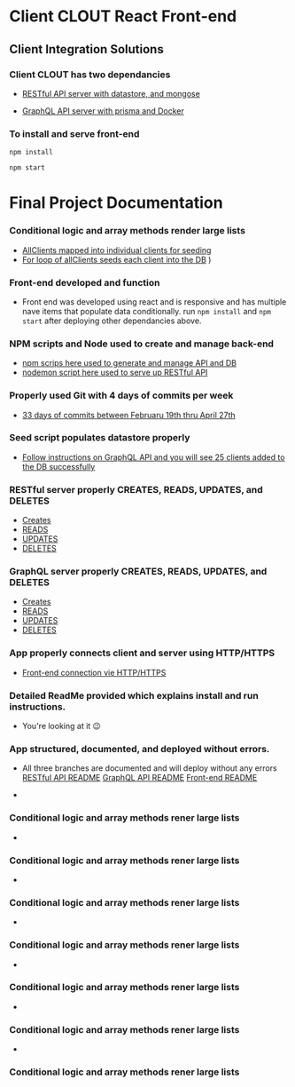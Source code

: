 # Client CLOUT React Front-end

## Client Integration Solutions

### Client CLOUT has two dependancies

- [RESTful API server with datastore, and mongose](https://github.com/krymarie/Final-FullStack-API)

- [GraphQL API server with prisma and Docker](https://github.com/krymarie/GraphQL-API-Node-Server)

### To install and serve front-end

```
npm install
```

```
npm start
```

# Final Project Documentation

### Conditional logic and array methods render large lists

- [AllClients mapped into individual clients for seeding](https://github.com/krymarie/GraphQL-API-Node-Server/blob/master/prisma/seed.js#L11)
- [For loop of allClients seeds each client into the DB](https://github.com/krymarie/GraphQL-API-Node-Server/blob/master/prisma/seed.js#L26)
  )

### Front-end developed and function

- Front end was developed using react and is responsive and has multiple nave items that populate data conditionally. run `npm install` and `npm start` after deploying other dependancies above.

### NPM scripts and Node used to create and manage back-end

- [npm scrips here used to generate and manage API and DB](https://github.com/krymarie/GraphQL-API-Node-Server/blob/master/package.json#L11)
- [nodemon script here used to serve up RESTful API](https://github.com/krymarie/Final-FullStack-API/blob/master/package.json#L8)

### Properly used Git with 4 days of commits per week

- [33 days of commits between Februaru 19th thru April 27th](https://github.com/krymarie)

### Seed script populates datastore properly

- [Follow instructions on GraphQL API and you will see 25 clients added to the DB successfully](https://github.com/krymarie/GraphQL-API-Node-Server)

### RESTful server properly CREATES, READS, UPDATES, and DELETES

- [Creates](https://github.com/krymarie/Final-FullStack-API/blob/master/controllers/feed.js#L19)
- [READS](https://github.com/krymarie/Final-FullStack-API/blob/master/controllers/feed.js#L1)
- [UPDATES]()
- [DELETES]()

### GraphQL server properly CREATES, READS, UPDATES, and DELETES

- [Creates]()
- [READS]()
- [UPDATES]()
- [DELETES]()

### App properly connects client and server using HTTP/HTTPS

- [Front-end connection vie HTTP/HTTPS]()

### Detailed ReadMe provided which explains install and run instructions.

- You're looking at it :wink:

### App structured, documented, and deployed without errors.

- All three branches are documented and will deploy without any errors
  [RESTful API README](https://github.com/krymarie/Final-FullStack-API/blob/master/README.md)
  [GraphQL API README](https://github.com/krymarie/GraphQL-API-Node-Server/blob/master/README.md)
  [Front-end README](https://github.com/krymarie/Final-FullStack-FrontEnd/blob/master/README.md)

-

### Conditional logic and array methods rener large lists

-

### Conditional logic and array methods rener large lists

-

### Conditional logic and array methods rener large lists

-

### Conditional logic and array methods rener large lists

-

### Conditional logic and array methods rener large lists

-

### Conditional logic and array methods rener large lists

-

### Conditional logic and array methods rener large lists
